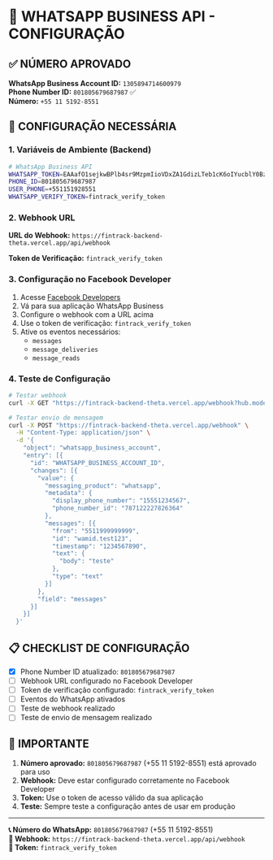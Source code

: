 # 📱 WHATSAPP BUSINESS API - CONFIGURAÇÃO

## ✅ NÚMERO APROVADO

**WhatsApp Business Account ID:** `1305894714600979`  
**Phone Number ID:** `801805679687987` ✅  
**Número:** `+55 11 5192-8551`

## 🔧 CONFIGURAÇÃO NECESSÁRIA

### 1. Variáveis de Ambiente (Backend)

```bash
# WhatsApp Business API
WHATSAPP_TOKEN=EAAafO1sejkwBPlb4sr9MzpmIioVDxZA1GdizLTeb1cK6oIYucblY0BzCIs9ZAMinB6G5Gw8UWRyCfuwWtkind9dV2R8EZAX2EYvZBrGkp5s2ESjWHPLNnk0aoJTQP8ReUT7JDb2tvINvasc4YuctwYStJhanKKt52PBg8YieZC74U9kRBYeoIXCoixk2AVQZDZD
PHONE_ID=801805679687987
USER_PHONE=+551151928551
WHATSAPP_VERIFY_TOKEN=fintrack_verify_token
```

### 2. Webhook URL

**URL do Webhook:** `https://fintrack-backend-theta.vercel.app/api/webhook`

**Token de Verificação:** `fintrack_verify_token`

### 3. Configuração no Facebook Developer

1. Acesse [Facebook Developers](https://developers.facebook.com/)
2. Vá para sua aplicação WhatsApp Business
3. Configure o webhook com a URL acima
4. Use o token de verificação: `fintrack_verify_token`
5. Ative os eventos necessários:
   - `messages`
   - `message_deliveries`
   - `message_reads`

### 4. Teste de Configuração

```bash
# Testar webhook
curl -X GET "https://fintrack-backend-theta.vercel.app/webhook?hub.mode=subscribe&hub.challenge=test&hub.verify_token=fintrack_verify_token"

# Testar envio de mensagem
curl -X POST "https://fintrack-backend-theta.vercel.app/webhook" \
  -H "Content-Type: application/json" \
  -d '{
    "object": "whatsapp_business_account",
    "entry": [{
      "id": "WHATSAPP_BUSINESS_ACCOUNT_ID",
      "changes": [{
        "value": {
          "messaging_product": "whatsapp",
          "metadata": {
            "display_phone_number": "15551234567",
            "phone_number_id": "787122227826364"
          },
          "messages": [{
            "from": "5511999999999",
            "id": "wamid.test123",
            "timestamp": "1234567890",
            "text": {
              "body": "teste"
            },
            "type": "text"
          }]
        },
        "field": "messages"
      }]
    }]
  }'
```

## 📋 CHECKLIST DE CONFIGURAÇÃO

- [x] Phone Number ID atualizado: `801805679687987`
- [ ] Webhook URL configurado no Facebook Developer
- [ ] Token de verificação configurado: `fintrack_verify_token`
- [ ] Eventos do WhatsApp ativados
- [ ] Teste de webhook realizado
- [ ] Teste de envio de mensagem realizado

## 🚨 IMPORTANTE

1. **Número aprovado:** `801805679687987` (+55 11 5192-8551) está aprovado para uso
2. **Webhook:** Deve estar configurado corretamente no Facebook Developer
3. **Token:** Use o token de acesso válido da sua aplicação
4. **Teste:** Sempre teste a configuração antes de usar em produção

---

**📞 Número do WhatsApp:** `801805679687987` (+55 11 5192-8551)  
**🔗 Webhook:** `https://fintrack-backend-theta.vercel.app/api/webhook`  
**🔑 Token:** `fintrack_verify_token`
